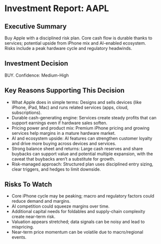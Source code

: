 # Investment Report: AAPL
## Executive Summary
Buy Apple with a disciplined risk plan. Core cash flow is durable thanks to services; potential upside from iPhone mix and AI-enabled ecosystem. Risks include a peak hardware cycle and regulatory headwinds.

## Investment Decision
BUY. Confidence: Medium-High

## Key Reasons Supporting This Decision
- What Apple does in simple terms: Designs and sells devices (like iPhone, iPad, Mac) and runs related services (apps, cloud, subscriptions).
- Durable cash-generating engine: Services create steady profits that can support earnings even if hardware sales soften.
- Pricing power and product mix: Premium iPhone pricing and growing services help margins in a mature hardware market.
- AI and ecosystem upside: AI features can strengthen customer loyalty and drive more buying across devices and services.
- Strong balance sheet and returns: Large cash reserves and share buybacks can support value and potential multiple expansion, with the caveat that buybacks aren’t a substitute for growth.
- Risk-managed approach: Structured plan uses disciplined entry sizing, clear triggers, and hedges to limit downside.

## Risks To Watch
- Core iPhone cycle may be peaking; macro and regulatory factors could reduce demand and margins.
- AI competition could squeeze margins over time.
- Additional capital needs for foldables and supply-chain complexity create near-term risk.
- Valuation appears stretched; data signals can be noisy and lead to mispricing.
- Near-term price momentum can be volatile due to macro/regional events.